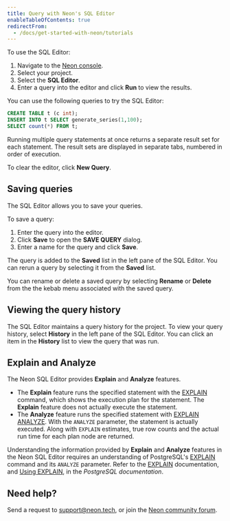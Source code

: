 ```yaml
---
title: Query with Neon's SQL Editor
enableTableOfContents: true
redirectFrom:
  - /docs/get-started-with-neon/tutorials
---
```


<a id="query-via-ui/"></a>

To use the SQL Editor:

1. Navigate to the [Neon console](https://console.neon.tech/).
2. Select your project.
3. Select the **SQL Editor**.
4. Enter a query into the editor and click **Run** to view the results.

You can use the following queries to try the SQL Editor:

```sql
CREATE TABLE t (c int);
INSERT INTO t SELECT generate_series(1,100);
SELECT count(*) FROM t;
```

<Admonition type="note">
Running multiple query statements at once returns a separate result set for each statement. The result sets are displayed in separate tabs, numbered in order of execution.
</Admonition>

To clear the editor, click **New Query**.

## Saving queries

The SQL Editor allows you to save your queries.

To save a query:

1. Enter the query into the editor.
2. Click **Save** to open the **SAVE QUERY** dialog.
3. Enter a name for the query and click **Save**.

The query is added to the **Saved** list in the left pane of the SQL Editor. You can rerun a query by selecting it from the **Saved** list.

You can rename or delete a saved query by selecting **Rename** or **Delete** from the the kebab menu associated with the saved query.

## Viewing the query history

The SQL Editor maintains a query history for the project. To view your query history, select **History** in the left pane of the SQL Editor. You can click an item in the **History** list to view the query that was run.

## Explain and Analyze

The Neon SQL Editor provides **Explain** and **Analyze** features.

- The **Explain** feature runs the specified statement with the [EXPLAIN](https://www.postgresql.org/docs/current/sql-explain.html) command, which shows the execution plan for the statement. The **Explain** feature does not actually execute the statement.
- The **Analyze** feature runs the specified statement with [EXPLAIN ANALYZE](https://www.postgresql.org/docs/current/using-explain.html#USING-EXPLAIN-ANALYZE). With the `ANALYZE` parameter, the statement is actually executed. Along with `EXPLAIN` estimates, true row counts and the actual run time for each plan node are returned.

Understanding the information provided by **Explain** and **Analyze** features in the Neon SQL Editor requires an understanding of PostgreSQL's [EXPLAIN](https://www.postgresql.org/docs/current/sql-explain.html) command and its `ANALYZE` parameter. Refer to the [EXPLAIN](https://www.postgresql.org/docs/current/sql-explain.html) documentation, and [Using EXPLAIN](https://www.postgresql.org/docs/current/using-explain.html), in the _PostgreSQL documentation_.

## Need help?

Send a request to [support@neon.tech](mailto:support@neon.tech), or join the [Neon community forum](https://community.neon.tech/).
